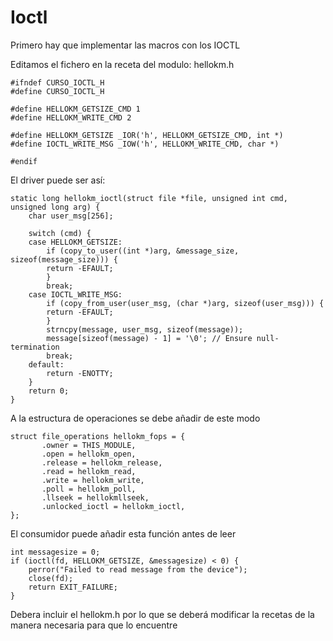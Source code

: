 # Ioctl

Primero hay que implementar las macros con los IOCTL

Editamos el fichero en la receta del modulo: hellokm.h

	#ifndef CURSO_IOCTL_H
	#define CURSO_IOCTL_H

	#define HELLOKM_GETSIZE_CMD 1
	#define HELLOKM_WRITE_CMD 2

	#define HELLOKM_GETSIZE _IOR('h', HELLOKM_GETSIZE_CMD, int *)
	#define IOCTL_WRITE_MSG _IOW('h', HELLOKM_WRITE_CMD, char *)

	#endif 

El driver puede ser así:

	static long hellokm_ioctl(struct file *file, unsigned int cmd, unsigned long arg) {
	    char user_msg[256];

	    switch (cmd) {
		case HELLOKM_GETSIZE:
		    if (copy_to_user((int *)arg, &message_size, sizeof(message_size))) {
			return -EFAULT;
		    }
		    break;
		case IOCTL_WRITE_MSG:
		    if (copy_from_user(user_msg, (char *)arg, sizeof(user_msg))) {
			return -EFAULT;
		    }
		    strncpy(message, user_msg, sizeof(message));
		    message[sizeof(message) - 1] = '\0'; // Ensure null-termination
		    break;
		default:
		    return -ENOTTY;
	    }
	    return 0;
	}
	
	
A la estructura de operaciones se debe añadir de este modo

	struct file_operations hellokm_fops = {
		   .owner = THIS_MODULE,
		   .open = hellokm_open,
		   .release = hellokm_release,
		   .read = hellokm_read,
		   .write = hellokm_write,
		   .poll = hellokm_poll,
		   .llseek = hellokmllseek,
		   .unlocked_ioctl = hellokm_ioctl,
	};

El consumidor puede añadir esta función antes de leer

	int messagesize = 0;
	if (ioctl(fd, HELLOKM_GETSIZE, &messagesize) < 0) {
		perror("Failed to read message from the device");
		close(fd);
		return EXIT_FAILURE;
	}
	
Debera incluir el hellokm.h por lo que se deberá modificar la recetas de la manera necesaria para que lo encuentre
		    
